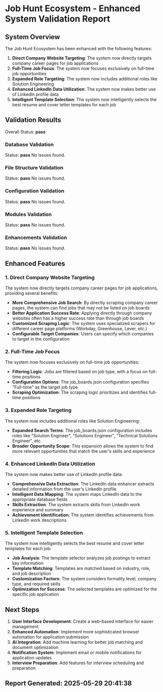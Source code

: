 
# Job Hunt Ecosystem - Enhanced System Validation Report

## System Overview

The Job Hunt Ecosystem has been enhanced with the following features:

1. **Direct Company Website Targeting**: The system now directly targets company career pages for job applications
2. **Full-Time Job Focus**: The system now focuses exclusively on full-time job opportunities
3. **Expanded Role Targeting**: The system now includes additional roles like Solution Engineering
4. **Enhanced LinkedIn Data Utilization**: The system now makes better use of LinkedIn profile data
5. **Intelligent Template Selection**: The system now intelligently selects the best resume and cover letter templates for each job

## Validation Results

Overall Status: **pass**

### Database Validation
Status: **pass**
No issues found.

### File Structure Validation
Status: **pass**
No issues found.

### Configuration Validation
Status: **pass**
No issues found.

### Modules Validation
Status: **pass**
No issues found.

### Enhancements Validation
Status: **pass**
No issues found.

## Enhanced Features

### 1. Direct Company Website Targeting

The system now directly targets company career pages for job applications, providing several benefits:

- **More Comprehensive Job Search**: By directly scraping company career pages, the system can find jobs that may not be listed on job boards
- **Better Application Success Rate**: Applying directly through company websites often has a higher success rate than through job boards
- **Customized Scraping Logic**: The system uses specialized scrapers for different career page platforms (Workday, Greenhouse, Lever, etc.)
- **Configurable Target Companies**: Users can specify which companies to target in the configuration

### 2. Full-Time Job Focus

The system now focuses exclusively on full-time job opportunities:

- **Filtering Logic**: Jobs are filtered based on job type, with a focus on full-time positions
- **Configuration Options**: The job_boards.json configuration specifies "Full-time" as the target job type
- **Scraping Optimization**: The scraping logic prioritizes and identifies full-time positions

### 3. Expanded Role Targeting

The system now includes additional roles like Solution Engineering:

- **Expanded Search Terms**: The job_boards.json configuration includes roles like "Solution Engineer", "Solutions Engineer", "Technical Solutions Engineer", etc.
- **Broader Opportunity Scope**: This expansion allows the system to find more relevant opportunities that match the user's skills and experience

### 4. Enhanced LinkedIn Data Utilization

The system now makes better use of LinkedIn profile data:

- **Comprehensive Data Extraction**: The LinkedIn data enhancer extracts detailed information from the user's LinkedIn profile
- **Intelligent Data Mapping**: The system maps LinkedIn data to the appropriate database fields
- **Skills Extraction**: The system extracts skills from LinkedIn work experience and summary
- **Achievement Identification**: The system identifies achievements from LinkedIn work descriptions

### 5. Intelligent Template Selection

The system now intelligently selects the best resume and cover letter templates for each job:

- **Job Analysis**: The template selector analyzes job postings to extract key information
- **Template Matching**: Templates are matched based on industry, role, and job description
- **Customization Factors**: The system considers formality level, company type, and required skills
- **Optimization for Success**: The selected templates are optimized for the specific job application

## Next Steps

1. **User Interface Development**: Create a web-based interface for easier management
2. **Enhanced Automation**: Implement more sophisticated browser automation for application submission
3. **AI Integration**: Add machine learning for better job matching and document optimization
4. **Notification System**: Implement email or mobile notifications for application updates
5. **Interview Preparation**: Add features for interview scheduling and preparation

## Report Generated: 2025-05-29 20:41:38
